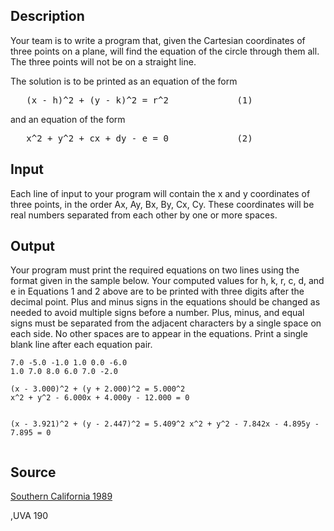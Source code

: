 <h2>Description</h2><p>Your team is to write a program that, given the Cartesian coordinates of three points on a plane, will find the equation of the circle through them all. The three points will not be on a straight line. 
</p>The solution is to be printed as an equation of the form 
<pre>	(x - h)^2 + (y - k)^2 = r^2				(1)</pre><p>
</p>and an equation of the form 
<pre>	x^2 + y^2 + cx + dy - e = 0				(2)</pre><p>
</p><h2>Input</h2><p>Each line of input to your program will contain the x and y coordinates of three points, in the order Ax, Ay, Bx, By, Cx, Cy. These coordinates will be real numbers separated from each other by one or more spaces.</p><h2>Output</h2><p>Your program must print the required equations on two lines using the format given in the sample below. Your computed values for h, k, r, c, d, and e in Equations 1 and 2 above are to be printed with three digits after the decimal point. Plus and minus signs in the equations should be changed as needed to avoid multiple signs before a number. Plus, minus, and equal signs must be separated from the adjacent characters by a single space on each side. No other spaces are to appear in the equations. Print a single blank line after each equation pair.</p><pre><code class="language-input1">7.0 -5.0 -1.0 1.0 0.0 -6.0
1.0 7.0 8.0 6.0 7.0 -2.0
</code></pre><pre><code class="language-output1">(x - 3.000)^2 + (y + 2.000)^2 = 5.000^2
x^2 + y^2 - 6.000x + 4.000y - 12.000 = 0

(x - 3.921)^2 + (y - 2.447)^2 = 5.409^2
x^2 + y^2 - 7.842x - 4.895y - 7.895 = 0
</code></pre><h2>Source</h2><a href="searchproblem?field=source&amp;key=Southern+California+1989">Southern California 1989</a><p>,UVA 190</p>